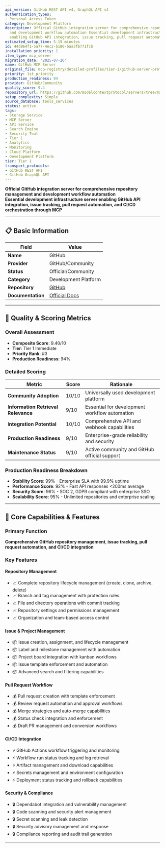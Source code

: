 ```yaml
---
api_version: GitHub REST API v4, GraphQL API v4
authentication_types:
- Personal Access Token
category: Development Platform
description: Official GitHub integration server for comprehensive repository management
  and development workflow automation Essential development infrastructure server
  enabling GitHub API integration, issue tracking, pull request automation,
estimated_setup_time: 5-15 minutes
id: 44d864f1-5a77-4ec2-b186-baa3fb771fcb
installation_priority: 1
item_type: mcp_server
migration_date: '2025-07-26'
name: GitHub MCP Server
original_file: mcp-registry/detailed-profiles/tier-1/github-server-profile.md
priority: 1st_priority
production_readiness: 94
provider: GitHub/Community
quality_score: 9.4
repository_url: https://github.com/modelcontextprotocol/servers/tree/main/src/github
setup_complexity: Simple
source_database: tools_services
status: active
tags:
- Storage Service
- MCP Server
- API Service
- Search Engine
- Security Tool
- Tier 1
- Analytics
- Monitoring
- Cloud Platform
- Development Platform
tier: Tier 1
transport_protocols:
- GitHub REST API
- GitHub GraphQL API
---
```


**Official GitHub integration server for comprehensive repository management and development workflow automation**  
**Essential development infrastructure server enabling GitHub API integration, issue tracking, pull request automation, and CI/CD orchestration through MCP**

---

## 📋 Basic Information

| Field | Value |
|-------|-------|
| **Name** | GitHub |
| **Provider** | GitHub/Community |
| **Status** | Official/Community |
| **Category** | Development Platform |
| **Repository** | [GitHub](https://github.com/modelcontextprotocol/servers/tree/main/src/github) |
| **Documentation** | [Official Docs](https://modelcontextprotocol.io/servers/github) |

---

## 🎯 Quality & Scoring Metrics

### Overall Assessment
- **Composite Score**: 9.40/10
- **Tier**: Tier 1 Immediate
- **Priority Rank**: #3
- **Production Readiness**: 94%

### Detailed Scoring
| Metric | Score | Rationale |
|--------|-------|-----------|
| **Community Adoption** | 10/10 | Universally used development platform |
| **Information Retrieval Relevance** | 9/10 | Essential for development workflow automation |
| **Integration Potential** | 10/10 | Comprehensive API and webhook capabilities |
| **Production Readiness** | 9/10 | Enterprise-grade reliability and security |
| **Maintenance Status** | 9/10 | Active community and GitHub official support |

### Production Readiness Breakdown
- **Stability Score**: 99% - Enterprise SLA with 99.9% uptime
- **Performance Score**: 92% - Fast API responses <200ms average
- **Security Score**: 96% - SOC 2, GDPR compliant with enterprise SSO
- **Scalability Score**: 95% - Unlimited repositories and enterprise scaling

---

## 🚀 Core Capabilities & Features

### Primary Function
**Comprehensive GitHub repository management, issue tracking, pull request automation, and CI/CD integration**

### Key Features

#### Repository Management
- 📈 Complete repository lifecycle management (create, clone, archive, delete)
- 📈 Branch and tag management with protection rules
- 📈 File and directory operations with commit tracking
- 📈 Repository settings and permissions management
- 📈 Organization and team-based access control

#### Issue & Project Management
- 📦 Issue creation, assignment, and lifecycle management
- 📦 Label and milestone management with automation
- 📦 Project board integration with kanban workflows
- 📦 Issue template enforcement and automation
- 📦 Advanced search and filtering capabilities

#### Pull Request Workflow
- 💰 Pull request creation with template enforcement
- 💰 Review request automation and approval workflows
- 💰 Merge strategies and auto-merge capabilities
- 💰 Status check integration and enforcement
- 💰 Draft PR management and conversion workflows

#### CI/CD Integration
- ⚡ GitHub Actions workflow triggering and monitoring
- ⚡ Workflow run status tracking and log retrieval
- ⚡ Artifact management and download capabilities
- ⚡ Secrets management and environment configuration
- ⚡ Deployment status tracking and rollback capabilities

#### Security & Compliance
- 🔒 Dependabot integration and vulnerability management
- 🔒 Code scanning and security alert management
- 🔒 Secret scanning and leak detection
- 🔒 Security advisory management and response
- 🔒 Compliance reporting and audit trail generation

---